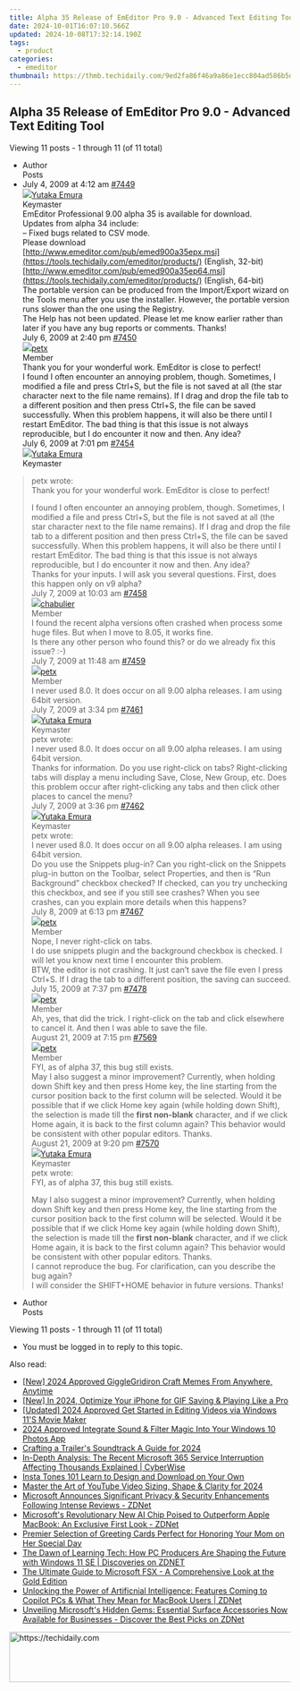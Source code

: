 ```yaml
---
title: Alpha 35 Release of EmEditor Pro 9.0 - Advanced Text Editing Tool
date: 2024-10-01T16:07:10.566Z
updated: 2024-10-08T17:32:14.190Z
tags:
  - product
categories:
  - emeditor
thumbnail: https://thmb.techidaily.com/9ed2fa86f46a9a86e1ecc804ad586b5d67c008ec4387a4ef5a1279c5031f6d94.jpg
---
```


## Alpha 35 Release of EmEditor Pro 9.0 - Advanced Text Editing Tool

Viewing 11 posts - 1 through 11 (of 11 total)

* Author  
Posts
* July 4, 2009 at 4:12 am [#7449](https://tools.techidaily.com/emeditor/products/)  
[![](https://secure.gravatar.com/avatar/a0a6377144ed3636f985d87303f65ed2?s=80&d=identicon&r=g)Yutaka Emura](https://www.emeditor.com/forums/users/yemura/ "View Yutaka Emura's profile")  
Keymaster  
EmEditor Professional 9.00 alpha 35 is available for download.  
 Updates from alpha 34 include:  
 – Fixed bugs related to CSV mode.  
 Please download  
[http://www.emeditor.com/pub/emed900a35epx.msi](https://tools.techidaily.com/emeditor/products/) (English, 32-bit)  
[http://www.emeditor.com/pub/emed900a35ep64.msi](https://tools.techidaily.com/emeditor/products/) (English, 64-bit)  
 The portable version can be produced from the Import/Export wizard on the Tools menu after you use the installer. However, the portable version runs slower than the one using the Registry.  
 The Help has not been updated. Please let me know earlier rather than later if you have any bug reports or comments. Thanks!  
July 6, 2009 at 2:40 pm [#7450](https://tools.techidaily.com/emeditor/products/)  
[![](https://secure.gravatar.com/avatar/51f0dfcbd73c14476f6be543bb084504?s=80&d=identicon&r=g)petx](https://www.emeditor.com/forums/users/petx/ "View petx's profile")  
Member  
Thank you for your wonderful work. EmEditor is close to perfect!  
 I found I often encounter an annoying problem, though. Sometimes, I modified a file and press Ctrl+S, but the file is not saved at all (the star character next to the file name remains). If I drag and drop the file tab to a different position and then press Ctrl+S, the file can be saved successfully. When this problem happens, it will also be there until I restart EmEditor. The bad thing is that this issue is not always reproducible, but I do encounter it now and then. Any idea?  
July 6, 2009 at 7:01 pm [#7454](https://tools.techidaily.com/emeditor/products/)  
[![](https://secure.gravatar.com/avatar/a0a6377144ed3636f985d87303f65ed2?s=80&d=identicon&r=g)Yutaka Emura](https://www.emeditor.com/forums/users/yemura/ "View Yutaka Emura's profile")  
Keymaster  
> petx wrote:  
> Thank you for your wonderful work. EmEditor is close to perfect!  
>  
> I found I often encounter an annoying problem, though. Sometimes, I modified a file and press Ctrl+S, but the file is not saved at all (the star character next to the file name remains). If I drag and drop the file tab to a different position and then press Ctrl+S, the file can be saved successfully. When this problem happens, it will also be there until I restart EmEditor. The bad thing is that this issue is not always reproducible, but I do encounter it now and then. Any idea?  
 Thanks for your inputs. I will ask you several questions. First, does this happen only on v9 alpha?  
July 7, 2009 at 10:03 am [#7458](https://tools.techidaily.com/emeditor/products/)  
[![](https://secure.gravatar.com/avatar/29b0d3f8d0f5c2abda5c02c663bdbdb0?s=80&d=identicon&r=g)chabulier](https://www.emeditor.com/forums/users/chabulier/ "View chabulier's profile")  
Member  
I found the recent alpha versions often crashed when process some huge files. But when I move to 8.05, it works fine.  
 Is there any other person who found this? or do we already fix this issue? :-)  
July 7, 2009 at 11:48 am [#7459](https://tools.techidaily.com/emeditor/products/)  
[![](https://secure.gravatar.com/avatar/51f0dfcbd73c14476f6be543bb084504?s=80&d=identicon&r=g)petx](https://www.emeditor.com/forums/users/petx/ "View petx's profile")  
Member  
I never used 8.0\. It does occur on all 9.00 alpha releases. I am using 64bit version.  
July 7, 2009 at 3:34 pm [#7461](https://tools.techidaily.com/emeditor/products/)  
[![](https://secure.gravatar.com/avatar/a0a6377144ed3636f985d87303f65ed2?s=80&d=identicon&r=g)Yutaka Emura](https://www.emeditor.com/forums/users/yemura/ "View Yutaka Emura's profile")  
Keymaster  
> petx wrote:  
> I never used 8.0\. It does occur on all 9.00 alpha releases. I am using 64bit version.  
 Thanks for information. Do you use right-click on tabs? Right-clicking tabs will display a menu including Save, Close, New Group, etc. Does this problem occur after right-clicking any tabs and then click other places to cancel the menu?  
July 7, 2009 at 3:36 pm [#7462](https://tools.techidaily.com/emeditor/products/)  
[![](https://secure.gravatar.com/avatar/a0a6377144ed3636f985d87303f65ed2?s=80&d=identicon&r=g)Yutaka Emura](https://www.emeditor.com/forums/users/yemura/ "View Yutaka Emura's profile")  
Keymaster  
> petx wrote:  
> I never used 8.0\. It does occur on all 9.00 alpha releases. I am using 64bit version.  
 Do you use the Snippets plug-in? Can you right-click on the Snippets plug-in button on the Toolbar, select Properties, and then is “Run Background” checkbox checked? If checked, can you try unchecking this checkbox, and see if you still see crashes? When you see crashes, can you explain more details when this happens?  
July 8, 2009 at 6:13 pm [#7467](https://tools.techidaily.com/emeditor/products/)  
[![](https://secure.gravatar.com/avatar/51f0dfcbd73c14476f6be543bb084504?s=80&d=identicon&r=g)petx](https://www.emeditor.com/forums/users/petx/ "View petx's profile")  
Member  
Nope, I never right-click on tabs.  
 I do use snippets plugin and the background checkbox is checked. I will let you know next time I encounter this problem.  
 BTW, the editor is not crashing. It just can’t save the file even I press Ctrl+S. If I drag the tab to a different position, the saving can succeed.  
July 15, 2009 at 7:37 pm [#7478](https://tools.techidaily.com/emeditor/products/)  
[![](https://secure.gravatar.com/avatar/51f0dfcbd73c14476f6be543bb084504?s=80&d=identicon&r=g)petx](https://www.emeditor.com/forums/users/petx/ "View petx's profile")  
Member  
Ah, yes, that did the trick. I right-click on the tab and click elsewhere to cancel it. And then I was able to save the file.  
August 21, 2009 at 7:15 pm [#7569](https://tools.techidaily.com/emeditor/products/)  
[![](https://secure.gravatar.com/avatar/51f0dfcbd73c14476f6be543bb084504?s=80&d=identicon&r=g)petx](https://www.emeditor.com/forums/users/petx/ "View petx's profile")  
Member  
FYI, as of alpha 37, this bug still exists.  
 May I also suggest a minor improvement? Currently, when holding down Shift key and then press Home key, the line starting from the cursor position back to the first column will be selected. Would it be possible that if we click Home key again (while holding down Shift), the selection is made till the **first non-blank** character, and if we click Home again, it is back to the first column again? This behavior would be consistent with other popular editors. Thanks.  
August 21, 2009 at 9:20 pm [#7570](https://tools.techidaily.com/emeditor/products/)  
[![](https://secure.gravatar.com/avatar/a0a6377144ed3636f985d87303f65ed2?s=80&d=identicon&r=g)Yutaka Emura](https://www.emeditor.com/forums/users/yemura/ "View Yutaka Emura's profile")  
Keymaster  
> petx wrote:  
> FYI, as of alpha 37, this bug still exists.  
>  
> May I also suggest a minor improvement? Currently, when holding down Shift key and then press Home key, the line starting from the cursor position back to the first column will be selected. Would it be possible that if we click Home key again (while holding down Shift), the selection is made till the **first non-blank** character, and if we click Home again, it is back to the first column again? This behavior would be consistent with other popular editors. Thanks.  
 I cannot reproduce the bug. For clarification, can you describe the bug again?  
 I will consider the SHIFT+HOME behavior in future versions. Thanks!
* Author  
Posts

Viewing 11 posts - 1 through 11 (of 11 total)

* You must be logged in to reply to this topic.

<ins class="adsbygoogle"
     style="display:block"
     data-ad-format="autorelaxed"
     data-ad-client="ca-pub-7571918770474297"
     data-ad-slot="1223367746"></ins>

<ins class="adsbygoogle"
     style="display:block"
     data-ad-client="ca-pub-7571918770474297"
     data-ad-slot="8358498916"
     data-ad-format="auto"
     data-full-width-responsive="true"></ins>

<span class="atpl-alsoreadstyle">Also read:</span>
<div><ul>
<li><a href="https://fox-cloud.techidaily.com/new-2024-approved-gigglegridiron-craft-memes-from-anywhere-anytime/"><u>[New] 2024 Approved GiggleGridiron Craft Memes From Anywhere, Anytime</u></a></li>
<li><a href="https://article-files.techidaily.com/new-in-2024-optimize-your-iphone-for-gif-saving-and-playing-like-a-pro/"><u>[New] In 2024, Optimize Your iPhone for GIF Saving & Playing Like a Pro</u></a></li>
<li><a href="https://article-knowledge.techidaily.com/updated-2024-approved-get-started-in-editing-videos-via-windows-11s-movie-maker/"><u>[Updated] 2024 Approved Get Started in Editing Videos via Windows 11'S Movie Maker</u></a></li>
<li><a href="https://fox-hovers.techidaily.com/2024-approved-integrate-sound-and-filter-magic-into-your-windows-10-photos-app/"><u>2024 Approved Integrate Sound & Filter Magic Into Your Windows 10 Photos App</u></a></li>
<li><a href="https://extra-resources.techidaily.com/crafting-a-trailers-soundtrack-a-guide-for-2024/"><u>Crafting a Trailer's Soundtrack A Guide for 2024</u></a></li>
<li><a href="https://win-special.techidaily.com/in-depth-analysis-the-recent-microsoft-365-service-interruption-affecting-thousands-explained-cyberwise/"><u>In-Depth Analysis: The Recent Microsoft 365 Service Interruption Affecting Thousands Explained | CyberWise</u></a></li>
<li><a href="https://extra-resources.techidaily.com/insta-tones-101-learn-to-design-and-download-on-your-own/"><u>Insta Tones 101 Learn to Design and Download on Your Own</u></a></li>
<li><a href="https://youtube-blog.techidaily.com/r-the-art-of-youtube-video-sizing-shape-and-clarity-for-2024/"><u>Master the Art of YouTube Video Sizing, Shape & Clarity for 2024</u></a></li>
<li><a href="https://win-special.techidaily.com/microsoft-announces-significant-privacy-and-security-enhancements-following-intense-reviews-zdnet/"><u>Microsoft Announces Significant Privacy & Security Enhancements Following Intense Reviews - ZDNet</u></a></li>
<li><a href="https://win-special.techidaily.com/microsofts-revolutionary-new-ai-chip-poised-to-outperform-apple-macbook-an-exclusive-first-look-zdnet/"><u>Microsoft's Revolutionary New AI Chip Poised to Outperform Apple MacBook: An Exclusive First Look - ZDNet</u></a></li>
<li><a href="https://win-special.techidaily.com/premier-selection-of-greeting-cards-perfect-for-honoring-your-mom-on-her-special-day/"><u>Premier Selection of Greeting Cards Perfect for Honoring Your Mom on Her Special Day</u></a></li>
<li><a href="https://win-special.techidaily.com/the-dawn-of-learning-tech-how-pc-producers-are-shaping-the-future-with-windows-11-se-discoveries-on-zdnet/"><u>The Dawn of Learning Tech: How PC Producers Are Shaping the Future with Windows 11 SE | Discoveries on ZDNET</u></a></li>
<li><a href="https://buynow-info.techidaily.com/the-ultimate-guide-to-microsoft-fsx-a-comprehensive-look-at-the-gold-edition/"><u>The Ultimate Guide to Microsoft FSX - A Comprehensive Look at the Gold Edition</u></a></li>
<li><a href="https://win-special.techidaily.com/unlocking-the-power-of-artificnial-intelligence-features-coming-to-copilot-pcs-and-what-they-mean-for-macbook-users-zdnet/"><u>Unlocking the Power of Artificnial Intelligence: Features Coming to Copilot PCs & What They Mean for MacBook Users | ZDNet</u></a></li>
<li><a href="https://win-special.techidaily.com/unveiling-microsofts-hidden-gems-essential-surface-accessories-now-available-for-businesses-discover-the-best-picks-on-zdnet/"><u>Unveiling Microsoft's Hidden Gems: Essential Surface Accessories Now Available for Businesses - Discover the Best Picks on ZDNet</u></a></li>
</ul></div>

<!-- affiliate ads begin -->
<a href="https://aligracehair.sjv.io/c/5597632/1868575/19272" target="_top" id="1868575">
  <img src="//a.impactradius-go.com/display-ad/19272-1868575" border="0" alt="https://techidaily.com" width="728" height="90"/>
</a>
<img height="0" width="0" src="https://aligracehair.sjv.io/i/5597632/1868575/19272" style="position:absolute;visibility:hidden;" border="0" />
<!-- affiliate ads end -->


